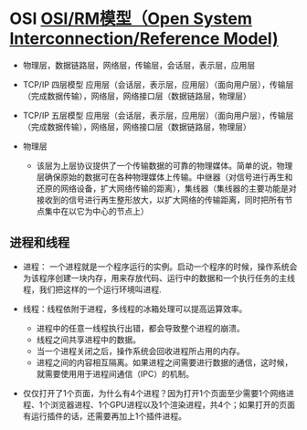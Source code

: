 # OSI [OSI/RM模型（Open System Interconnection/Reference Model)](https://mp.weixin.qq.com/s?__biz=MzUyNjQxNjYyMg==&mid=2247490564&idx=1&sn=c93b8986ddf88a33362bc3a953bf7eb9&chksm=fa0e7385cd79fa936e1277b7bb74276ea552f6095744a06d787a9bc496babe4eac8434e27ed3&scene=21#wechat_redirect)

- 物理层，数据链路层，网络层，传输层，会话层，表示层，应用层

- TCP/IP 四层模型  应用层（会话层，表示层，应用层）（面向用户层），传输层（完成数据传输），网络层，网络接口层（数据链路层，物理层）
- TCP/IP 五层模型  应用层（会话层，表示层，应用层）（面向用户层），传输层（完成数据传输），网络层，网络接口层（数据链路层，物理层）
- 物理层
  - 该层为上层协议提供了一个传输数据的可靠的物理媒体。简单的说，物理层确保原始的数据可在各种物理媒体上传输。中继器（对信号进行再生和还原的网络设备，扩大网络传输的距离），集线器（集线器的主要功能是对接收到的信号进行再生整形放大，以扩大网络的传输距离，同时把所有节点集中在以它为中心的节点上）

## 进程和线程

- 进程： 一个进程就是一个程序运行的实例。启动一个程序的时候，操作系统会为该程序创建一块内存，用来存放代码、运行中的数据和一个执行任务的主线程，我们把这样的一个运行环境叫进程.
- 线程：线程依附于进程，多线程的冰箱处理可以提高运算效率。
  
  - 进程中的任意一线程执行出错，都会导致整个进程的崩溃。
  - 线程之间共享进程中的数据。
  - 当一个进程关闭之后，操作系统会回收进程所占用的内存。
  - 进程之间的内容相互隔离。如果进程之间需要进行数据的通信，这时候，就需要使用用于进程间通信（IPC）的机制。

- 仅仅打开了1个页面，为什么有4个进程？因为打开1个页面至少需要1个网络进程、1个浏览器进程、1个GPU进程以及1个渲染进程，共4个；如果打开的页面有运行插件的话，还需要再加上1个插件进程。